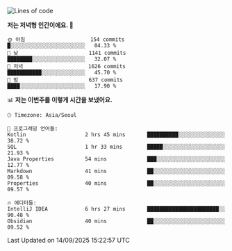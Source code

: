   <!--START_SECTION:waka-->
![Lines of code](https://img.shields.io/badge/%EC%A0%80%EB%8A%94%20%EC%97%AC%ED%83%9C%EA%B9%8C%EC%A7%80%20-1.9%20million%20%EC%A4%84%EC%9D%98%20%EC%BD%94%EB%93%9C%EB%A5%BC%20%EC%9E%91%EC%84%B1%ED%96%88%EC%96%B4%EC%9A%94.-blue)

**저는 저녁형 인간이에요. 🦉** 

```text
🌞 아침                     154 commits         █░░░░░░░░░░░░░░░░░░░░░░░░   04.33 % 
🌆 낮　                     1141 commits        ████████░░░░░░░░░░░░░░░░░   32.07 % 
🌃 저녁                     1626 commits        ███████████░░░░░░░░░░░░░░   45.70 % 
🌙 밤　                     637 commits         ████░░░░░░░░░░░░░░░░░░░░░   17.90 % 
```


📊 **저는 이번주를 이렇게 시간을 보냈어요.** 

```text
🕑︎ Timezone: Asia/Seoul

💬 프로그래밍 언어들: 
Kotlin                   2 hrs 45 mins       ██████████░░░░░░░░░░░░░░░   38.72 % 
SQL                      1 hr 33 mins        █████░░░░░░░░░░░░░░░░░░░░   21.93 % 
Java Properties          54 mins             ███░░░░░░░░░░░░░░░░░░░░░░   12.77 % 
Markdown                 41 mins             ██░░░░░░░░░░░░░░░░░░░░░░░   09.58 % 
Properties               40 mins             ██░░░░░░░░░░░░░░░░░░░░░░░   09.57 % 

🔥 에디터들: 
IntelliJ IDEA            6 hrs 27 mins       ███████████████████████░░   90.48 % 
Obsidian                 40 mins             ██░░░░░░░░░░░░░░░░░░░░░░░   09.52 % 
```


 Last Updated on 14/09/2025 15:22:57 UTC
<!--END_SECTION:waka-->
